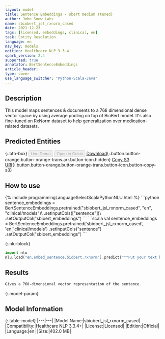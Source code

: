 ```yaml
---
layout: model
title: Sentence Embeddings - sbert medium (tuned)
author: John Snow Labs
name: sbiobert_jsl_rxnorm_cased
date: 2021-12-23
tags: [licensed, embeddings, clinical, en]
task: Entity Resolution
language: en
nav_key: models
edition: Healthcare NLP 3.3.4
spark_version: 2.4
supported: true
annotator: BertSentenceEmbeddings
article_header:
type: cover
use_language_switcher: "Python-Scala-Java"
---
```


## Description

This model maps sentences & documents to a 768 dimensional dense vector space by using average pooling on top of BioBert model. It's also fine-tuned on RxNorm dataset to help generalization over medication-related datasets.

## Predicted Entities



{:.btn-box}
<button class="button button-orange" disabled>Live Demo</button>
<button class="button button-orange" disabled>Open in Colab</button>
[Download](https://s3.amazonaws.com/auxdata.johnsnowlabs.com/clinical/models/sbiobert_jsl_rxnorm_cased_en_3.3.4_2.4_1640271525048.zip){:.button.button-orange.button-orange-trans.arr.button-icon.hidden}
[Copy S3 URI](s3://auxdata.johnsnowlabs.com/clinical/models/sbiobert_jsl_rxnorm_cased_en_3.3.4_2.4_1640271525048.zip){:.button.button-orange.button-orange-trans.button-icon.button-copy-s3}

## How to use



<div class="tabs-box" markdown="1">
{% include programmingLanguageSelectScalaPythonNLU.html %}
```python
sentence_embeddings = BertSentenceEmbeddings.pretrained("sbiobert_jsl_rxnorm_cased", "en", "clinical/models")\
.setInputCols(["sentence"])\
.setOutputCol("sbioert_embeddings")
```
```scala
val sentence_embeddings = BertSentenceEmbeddings.pretrained('sbiobert_jsl_rxnorm_cased', 'en','clinical/models')
.setInputCols("sentence")
.setOutputCol("sbioert_embeddings")
```


{:.nlu-block}
```python
import nlu
nlu.load("en.embed_sentence.biobert.rxnorm").predict("""Put your text here.""")
```

</div>

## Results

```bash
Gives a 768-dimensional vector representation of the sentence.
```

{:.model-param}
## Model Information

{:.table-model}
|---|---|
|Model Name:|sbiobert_jsl_rxnorm_cased|
|Compatibility:|Healthcare NLP 3.3.4+|
|License:|Licensed|
|Edition:|Official|
|Language:|en|
|Size:|402.0 MB|